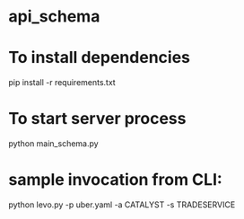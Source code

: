 # api_schema
# To install dependencies
pip install -r requirements.txt

# To start server process
python main_schema.py
 
# sample invocation from CLI:
python levo.py -p uber.yaml -a CATALYST -s TRADESERVICE
